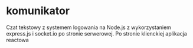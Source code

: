 # komunikator
Czat tekstowy z systemem logowania na Node.js z wykorzystaniem express.js i socket.io po stronie serwerowej.
Po stronie klienckiej aplikacja reactowa
